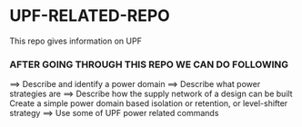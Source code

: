 # UPF-RELATED-REPO
This repo gives information on UPF

### AFTER GOING THROUGH THIS REPO WE CAN DO FOLLOWING 
  ==> Describe and identify a power domain 
  ==> Describe what power strategies are
  ==> Describe how the supply network of a design can be built
      Create a simple power domain based isolation or retention, or level-shifter strategy
  ==> Use some of UPF power related commands 
